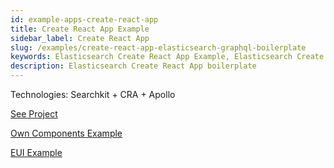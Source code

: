 ```yaml
---
id: example-apps-create-react-app
title: Create React App Example
sidebar_label: Create React App
slug: /examples/create-react-app-elasticsearch-graphql-boilerplate
keywords: Elasticsearch Create React App Example, Elasticsearch Create React App boilerplate 
description: Elasticsearch Create React App boilerplate
---
```


Technologies: Searchkit + CRA + Apollo

[See Project](https://github.com/searchkit/searchkit/tree/next/examples/create-react-app)

[Own Components Example](https://github.com/searchkit/searchkit/tree/next/examples/create-react-app/src/CustomApp.js)

[EUI Example](https://github.com/searchkit/searchkit/tree/next/examples/create-react-app/src/App.js)